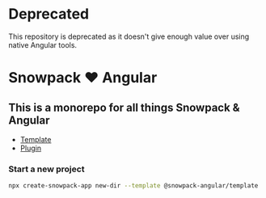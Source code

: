 # Deprecated

This repository is deprecated as it doesn't give enough value over using native Angular tools.

# Snowpack ❤ Angular

## This is a monorepo for all things Snowpack & Angular

-   [Template](templates/base)
-   [Plugin](packages/plugin)

### Start a new project

```bash
npx create-snowpack-app new-dir --template @snowpack-angular/template
```
